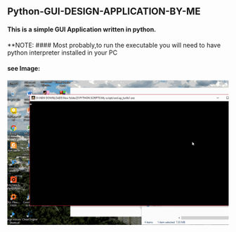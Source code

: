 ## Python-GUI-DESIGN-APPLICATION-BY-ME
#### This is a simple GUI Application written in python.
**NOTE: #### Most probably,to run the executable you will need to have python interpreter installed in your PC
#### see Image:
![](https://github.com/anandprabhakar0507/Python-GUI-DESIGN-APPLICATION-BY-ME/blob/master/ap_turtle1.gif)
